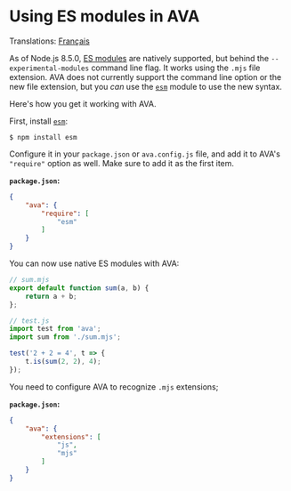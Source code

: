 # Using ES modules in AVA

Translations: [Français](https://github.com/avajs/ava-docs/blob/master/fr_FR/docs/recipes/es-modules.md)

As of Node.js 8.5.0, [ES modules](http://2ality.com/2017/09/native-esm-node.html) are natively supported, but behind the `--experimental-modules` command line flag. It works using the `.mjs` file extension. AVA does not currently support the command line option or the new file extension, but you *can* use the [`esm`](https://github.com/standard-things/esm) module to use the new syntax.

Here's how you get it working with AVA.

First, install [`esm`](https://github.com/standard-things/esm):

```
$ npm install esm
```

Configure it in your `package.json` or `ava.config.js` file, and add it to AVA's `"require"` option as well. Make sure to add it as the first item.

**`package.json`:**

```json
{
	"ava": {
		"require": [
			"esm"
		]
	}
}
```

You can now use native ES modules with AVA:

```js
// sum.mjs
export default function sum(a, b) {
	return a + b;
};
```

```js
// test.js
import test from 'ava';
import sum from './sum.mjs';

test('2 + 2 = 4', t => {
	t.is(sum(2, 2), 4);
});
```

You need to configure AVA to recognize `.mjs` extensions;

**`package.json`:**

```json
{
	"ava": {
		"extensions": [
			"js",
			"mjs"
		]
	}
}
```
